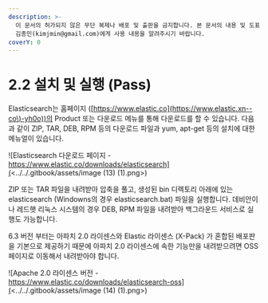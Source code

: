 ```yaml
---
description: >-
  이 문서의 허가되지 않은 무단 복제나 배포 및 출판을 금지합니다. 본 문서의 내용 및 도표 등을 인용하고자 하는 경우 출처를 명시하고
  김종민(kimjmin@gmail.com)에게 사용 내용을 알려주시기 바랍니다.
coverY: 0
---
```


# 2.2 설치 및 실행 (Pass)

Elasticsearch는 홈페이지 ([https://www.elastic.co](https://www.elastic.xn--co\)-yh0o))의 Product 또는 다운로드 메뉴를 통해 다운로드를 할 수 있습니다. 다음과 같이 ZIP, TAR, DEB, RPM 등의 다운로드 파일과 yum, apt-get 등의 설치에 대한 메뉴얼이 있습니다.

![Elasticsearch 다운로드 페이지 - https://www.elastic.co/downloads/elasticsearch](<../../.gitbook/assets/image (13) (1).png>)

ZIP 또는 TAR 파일을 내려받아 압축을 풀고, 생성된 bin 디렉토리 아래에 있는 elasticsearch (Windowns의 경우 elasticsearch.bat) 파일을 실행합니다. 데비안이나 레드햇 리눅스 시스템의 경우 DEB, RPM 파일을 내려받아 백그라운드 서비스로 실행도 가능합니다.

6.3 버전 부터는 아파치 2.0 라이센스와 Elastic 라이센스 (X-Pack) 가 혼합된 배포판을 기본으로 제공하기 때문에 아파치 2.0 라이센스에 속한 기능만을 내려받으려면 OSS 페이지로 이동해서 내려받아야 합니다.

![Apache 2.0 라이센스 버전 - https://www.elastic.co/downloads/elasticsearch-oss](<../../.gitbook/assets/image (14) (1).png>)
